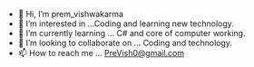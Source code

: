 - 👋 Hi, I’m prem_vishwakarma
- 👀 I’m interested in ...Coding and learning new technology.
- 🌱 I’m currently learning ... C# and core of computer working.
- 💞️ I’m looking to collaborate on ... Coding and technology.
- 📫 How to reach me ... PreVish0@gmail.com

<!---
premvish/premvish is a ✨ special ✨ repository because its `README.md` (this file) appears on your GitHub profile.
You can click the Preview link to take a look at your changes.
--->
